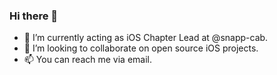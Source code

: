 ### Hi there 👋

<!--
**behdaad/behdaad** is a ✨ _special_ ✨ repository because its `README.md` (this file) appears on your GitHub profile.
-->

- 🔭 I’m currently acting as iOS Chapter Lead at @snapp-cab.
- 👯 I’m looking to collaborate on open source iOS projects. 
- 📫 You can reach me via email. 
